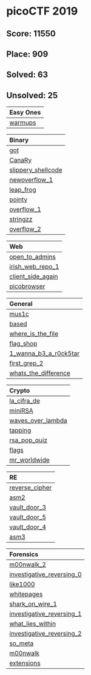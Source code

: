 # picoCTF 2019

## Score: 11550
## Place: 909
## Solved: 63
## Unsolved: 25

|Easy Ones|
|:--------|
|[warmups](./warmups/README.md)|

|Binary|
|:--------|
|[got](./binary/got/README.md)|
|[CanaRy](./binary/CanaRy/README.md)|
|[slippery_shellcode](./binary/slippery_shellcode/README.md)|
|[newoverflow_1](./binary/newoverflow_1/README.md)|
|[leap_frog](./binary/leap_frog/README.md)|
|[pointy](./binary/pointy/README.md)|
|[overflow_1](./binary/overflow_1/README.md)|
|[stringzz](./binary/stringzz/README.md)|
|[overflow_2](./binary/overflow_2/README.md)|

|Web|
|:--------|
|[open_to_admins](./web/open_to_admins/README.md)|
|[irish_web_repo_1](./web/irish_web_repo_1/README.md)|
|[client_side_again](./web/client_side_again/README.md)|
|[picobrowser](./web/picobrowser/README.md)|

|General|
|:--------|
|[mus1c](./general/mus1c/README.md)|
|[based](./general/based/README.md)|
|[where_is_the_file](./general/where_is_the_file/README.md)|
|[flag_shop](./general/flag_shop/README.md)|
|[1_wanna_b3_a_r0ck5tar](./general/1_wanna_b3_a_r0ck5tar/README.md)|
|[first_grep_2](./general/first_grep_2/README.md)|
|[whats_the_difference](./general/whats_the_difference/README.md)|

|Crypto|
|:--------|
|[la_cifra_de](./crypto/la_cifra_de/README.md)|
|[miniRSA](./crypto/miniRSA/README.md)|
|[waves_over_lambda](./crypto/waves_over_lambda/README.md)|
|[tapping](./crypto/tapping/README.md)|
|[rsa_pop_quiz](./crypto/rsa_pop_quiz/README.md)|
|[flags](./crypto/flags/README.md)|
|[mr_worldwide](./crypto/mr_worldwide/README.md)|

|RE|
|:--------|
|[reverse_cipher](./re/reverse_cipher/README.md)|
|[asm2](./re/asm2/README.md)|
|[vault_door_3](./re/vault_door_3/README.md)|
|[vault_door_5](./re/vault_door_5/README.md)|
|[vault_door_4](./re/vault_door_4/README.md)|
|[asm3](./re/asm3/README.md)|

|Forensics|
|:--------|
|[m00nwalk_2](./forensics/m00nwalk_2/README.md)|
|[investigative_reversing_0](./forensics/investigative_reversing_0/README.md)|
|[like1000](./forensics/like1000/README.md)|
|[whitepages](./forensics/whitepages/README.md)|
|[shark_on_wire_1](./forensics/shark_on_wire_1/README.md)|
|[investigative_reversing_1](./forensics/investigative_reversing_1/README.md)|
|[what_lies_within](./forensics/what_lies_within/README.md)|
|[investigative_reversing_2](./forensics/investigative_reversing_2/README.md)|
|[so_meta](./forensics/so_meta/README.md)|
|[m00nwalk](./forensics/m00nwalk/README.md)|
|[extensions](./forensics/extensions/README.md)|